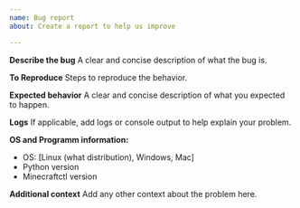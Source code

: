 ```yaml
---
name: Bug report
about: Create a report to help us improve

---
```


**Describe the bug**
A clear and concise description of what the bug is.

**To Reproduce**
Steps to reproduce the behavior.

**Expected behavior**
A clear and concise description of what you expected to happen.

**Logs**
If applicable, add logs or console output to help explain your problem.

**OS and Programm information:**
 - OS: [Linux (what distribution), Windows, Mac]
 - Python version
 - Minecraftctl version

**Additional context**
Add any other context about the problem here.
